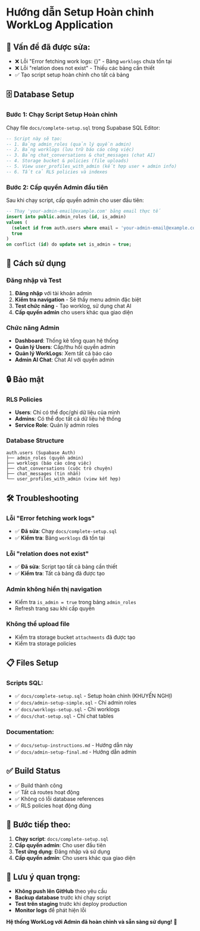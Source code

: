 # Hướng dẫn Setup Hoàn chỉnh WorkLog Application

## 🚨 **Vấn đề đã được sửa:**
- ❌ Lỗi "Error fetching work logs: {}" - Bảng `worklogs` chưa tồn tại
- ❌ Lỗi "relation does not exist" - Thiếu các bảng cần thiết
- ✅ Tạo script setup hoàn chỉnh cho tất cả bảng

## 🗄️ **Database Setup**

### **Bước 1: Chạy Script Setup Hoàn chỉnh**
Chạy file `docs/complete-setup.sql` trong Supabase SQL Editor:

```sql
-- Script này sẽ tạo:
-- 1. Bảng admin_roles (quản lý quyền admin)
-- 2. Bảng worklogs (lưu trữ báo cáo công việc)
-- 3. Bảng chat_conversations & chat_messages (chat AI)
-- 4. Storage bucket & policies (file uploads)
-- 5. View user_profiles_with_admin (kết hợp user + admin info)
-- 6. Tất cả RLS policies và indexes
```

### **Bước 2: Cấp quyền Admin đầu tiên**
Sau khi chạy script, cấp quyền admin cho user đầu tiên:

```sql
-- Thay 'your-admin-email@example.com' bằng email thực tế
insert into public.admin_roles (id, is_admin)
values (
  (select id from auth.users where email = 'your-admin-email@example.com'), 
  true
)
on conflict (id) do update set is_admin = true;
```

## 🚀 **Cách sử dụng**

### **Đăng nhập và Test**
1. **Đăng nhập** với tài khoản admin
2. **Kiểm tra navigation** - Sẽ thấy menu admin đặc biệt
3. **Test chức năng** - Tạo worklog, sử dụng chat AI
4. **Cấp quyền admin** cho users khác qua giao diện

### **Chức năng Admin**
- **Dashboard**: Thống kê tổng quan hệ thống
- **Quản lý Users**: Cấp/thu hồi quyền admin
- **Quản lý WorkLogs**: Xem tất cả báo cáo
- **Admin AI Chat**: Chat AI với quyền admin

## 🔒 **Bảo mật**

### **RLS Policies**
- **Users**: Chỉ có thể đọc/ghi dữ liệu của mình
- **Admins**: Có thể đọc tất cả dữ liệu hệ thống
- **Service Role**: Quản lý admin roles

### **Database Structure**
```
auth.users (Supabase Auth)
├── admin_roles (quyền admin)
├── worklogs (báo cáo công việc)
├── chat_conversations (cuộc trò chuyện)
├── chat_messages (tin nhắn)
└── user_profiles_with_admin (view kết hợp)
```

## 🛠️ **Troubleshooting**

### **Lỗi "Error fetching work logs"**
- ✅ **Đã sửa**: Chạy `docs/complete-setup.sql`
- ✅ **Kiểm tra**: Bảng `worklogs` đã tồn tại

### **Lỗi "relation does not exist"**
- ✅ **Đã sửa**: Script tạo tất cả bảng cần thiết
- ✅ **Kiểm tra**: Tất cả bảng đã được tạo

### **Admin không hiển thị navigation**
- Kiểm tra `is_admin = true` trong bảng `admin_roles`
- Refresh trang sau khi cấp quyền

### **Không thể upload file**
- Kiểm tra storage bucket `attachments` đã được tạo
- Kiểm tra storage policies

## 📋 **Files Setup**

### **Scripts SQL:**
- ✅ `docs/complete-setup.sql` - Setup hoàn chỉnh (KHUYẾN NGHỊ)
- ✅ `docs/admin-setup-simple.sql` - Chỉ admin roles
- ✅ `docs/worklogs-setup.sql` - Chỉ worklogs
- ✅ `docs/chat-setup.sql` - Chỉ chat tables

### **Documentation:**
- ✅ `docs/setup-instructions.md` - Hướng dẫn này
- ✅ `docs/admin-setup-final.md` - Hướng dẫn admin

## ✅ **Build Status**
- ✅ Build thành công
- ✅ Tất cả routes hoạt động
- ✅ Không có lỗi database references
- ✅ RLS policies hoạt động đúng

## 🎯 **Bước tiếp theo:**

1. **Chạy script**: `docs/complete-setup.sql`
2. **Cấp quyền admin**: Cho user đầu tiên
3. **Test ứng dụng**: Đăng nhập và sử dụng
4. **Cấp quyền admin**: Cho users khác qua giao diện

## 📝 **Lưu ý quan trọng:**

- **Không push lên GitHub** theo yêu cầu
- **Backup database** trước khi chạy script
- **Test trên staging** trước khi deploy production
- **Monitor logs** để phát hiện lỗi

**Hệ thống WorkLog với Admin đã hoàn chỉnh và sẵn sàng sử dụng!** 🚀




